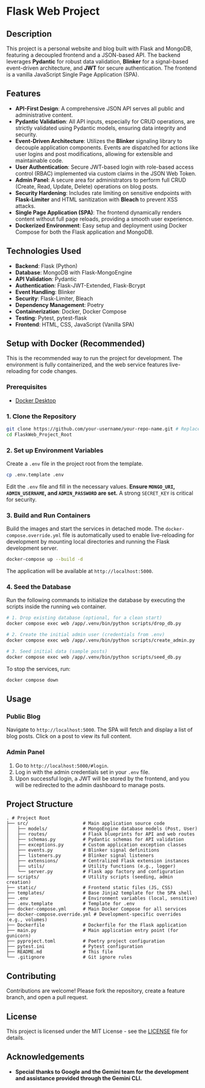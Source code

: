 # Flask Web Project

## Description

This project is a personal website and blog built with Flask and MongoDB, featuring a decoupled frontend and a JSON-based API. The backend leverages **Pydantic** for robust data validation, **Blinker** for a signal-based event-driven architecture, and **JWT** for secure authentication. The frontend is a vanilla JavaScript Single Page Application (SPA).

## Features

*   **API-First Design**: A comprehensive JSON API serves all public and administrative content.
*   **Pydantic Validation**: All API inputs, especially for CRUD operations, are strictly validated using Pydantic models, ensuring data integrity and security.
*   **Event-Driven Architecture**: Utilizes the **Blinker** signaling library to decouple application components. Events are dispatched for actions like user logins and post modifications, allowing for extensible and maintainable code.
*   **User Authentication**: Secure JWT-based login with role-based access control (RBAC) implemented via custom claims in the JSON Web Token.
*   **Admin Panel**: A secure area for administrators to perform full CRUD (Create, Read, Update, Delete) operations on blog posts.
*   **Security Hardening**: Includes rate limiting on sensitive endpoints with **Flask-Limiter** and HTML sanitization with **Bleach** to prevent XSS attacks.
*   **Single Page Application (SPA)**: The frontend dynamically renders content without full page reloads, providing a smooth user experience.
*   **Dockerized Environment**: Easy setup and deployment using Docker Compose for both the Flask application and MongoDB.

## Technologies Used

*   **Backend**: Flask (Python)
*   **Database**: MongoDB with Flask-MongoEngine
*   **API Validation**: Pydantic
*   **Authentication**: Flask-JWT-Extended, Flask-Bcrypt
*   **Event Handling**: Blinker
*   **Security**: Flask-Limiter, Bleach
*   **Dependency Management**: Poetry
*   **Containerization**: Docker, Docker Compose
*   **Testing**: Pytest, pytest-flask
*   **Frontend**: HTML, CSS, JavaScript (Vanilla SPA)

## Setup with Docker (Recommended)

This is the recommended way to run the project for development. The environment is fully containerized, and the web service features live-reloading for code changes.

### Prerequisites

*   [Docker Desktop](https://www.docker.com/products/docker-desktop)

### 1. Clone the Repository

```bash
git clone https://github.com/your-username/your-repo-name.git # Replace with your actual repo URL
cd FlaskWeb_Project_Root
```

### 2. Set up Environment Variables

Create a `.env` file in the project root from the template.

```bash
cp .env.template .env
```

Edit the `.env` file and fill in the necessary values. **Ensure `MONGO_URI`, `ADMIN_USERNAME`, and `ADMIN_PASSWORD` are set.** A strong `SECRET_KEY` is critical for security.

### 3. Build and Run Containers

Build the images and start the services in detached mode. The `docker-compose.override.yml` file is automatically used to enable live-reloading for development by mounting local directories and running the Flask development server.

```bash
docker-compose up --build -d
```

The application will be available at `http://localhost:5000`.

### 4. Seed the Database

Run the following commands to initialize the database by executing the scripts inside the running `web` container.

```bash
# 1. Drop existing database (optional, for a clean start)
docker compose exec web /app/.venv/bin/python scripts/drop_db.py

# 2. Create the initial admin user (credentials from .env)
docker compose exec web /app/.venv/bin/python scripts/create_admin.py

# 3. Seed initial data (sample posts)
docker compose exec web /app/.venv/bin/python scripts/seed_db.py
```

To stop the services, run:
```bash
docker compose down
```

## Usage

### Public Blog

Navigate to `http://localhost:5000`. The SPA will fetch and display a list of blog posts. Click on a post to view its full content.

### Admin Panel

1.  Go to `http://localhost:5000/#login`.
2.  Log in with the admin credentials set in your `.env` file.
3.  Upon successful login, a JWT will be stored by the frontend, and you will be redirected to the admin dashboard to manage posts.

## Project Structure

```
. # Project Root
├── src/                    # Main application source code
│   ├── models/             # MongoEngine database models (Post, User)
│   ├── routes/             # Flask blueprints for API and web routes
│   ├── schemas.py          # Pydantic schemas for API validation
│   ├── exceptions.py       # Custom application exception classes
│   ├── events.py           # Blinker signal definitions
│   ├── listeners.py        # Blinker signal listeners
│   ├── extensions/         # Centralized Flask extension instances
│   ├── utils/              # Utility functions (e.g., logger)
│   └── server.py           # Flask app factory and configuration
├── scripts/                # Utility scripts (seeding, admin creation)
├── static/                 # Frontend static files (JS, CSS)
├── templates/              # Base Jinja2 template for the SPA shell
├── .env                    # Environment variables (local, sensitive)
├── .env.template           # Template for .env
├── docker-compose.yml      # Main Docker Compose for all services
├── docker-compose.override.yml # Development-specific overrides (e.g., volumes)
├── Dockerfile              # Dockerfile for the Flask application
├── main.py                 # Main application entry point (for gunicorn)
├── pyproject.toml          # Poetry project configuration
├── pytest.ini              # Pytest configuration
├── README.md               # This file
└── .gitignore              # Git ignore rules
```

## Contributing

Contributions are welcome! Please fork the repository, create a feature branch, and open a pull request.

## License

This project is licensed under the MIT License - see the [LICENSE](LICENSE) file for details.

## Acknowledgements

*   **Special thanks to Google and the Gemini team for the development and assistance provided through the Gemini CLI.**
